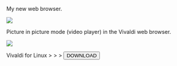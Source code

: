 My new web browser.

<img src="https://skandyns.github.io/img/vivaldi.png"/>

Picture in picture mode (video player) in the Vivaldi web browser.

<img src="https://skandyns.github.io/img/picture-in-picture.png"/>

Vivaldi for Linux >  >  > <a href="https://vivaldi.com/download/" target="_blank"><button class="button-download pure-button">DOWNLOAD</button></a>
